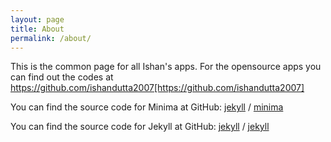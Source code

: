 ```yaml
---
layout: page
title: About
permalink: /about/
---
```


This is the common page for all Ishan's apps. For the opensource apps you can find out the codes at 
https://github.com/ishandutta2007[https://github.com/ishandutta2007]

You can find the source code for Minima at GitHub:
[jekyll][jekyll-organization] /
[minima](https://github.com/jekyll/minima)

You can find the source code for Jekyll at GitHub:
[jekyll][jekyll-organization] /
[jekyll](https://github.com/jekyll/jekyll)


[jekyll-organization]: https://github.com/jekyll
